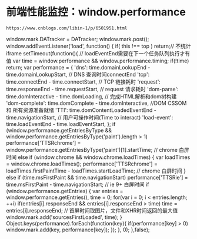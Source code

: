 # 前端性能监控：window.performance
	https://www.cnblogs.com/libin-1/p/6501951.html

window.mark.DATracker = DATracker;
window.mark.post();
window.addEventListener('load', function() {
if( this !== top ) return;// 不统计iframe
setTimeout(function(){ // loadEventEnd需要在下一个任务队列执行才有值
var time = window.performance && window.performance.timing;
if(!time) return;
var performance = {
'dns': time.domainLookupEnd - time.domainLookupStart, // DNS 查询时间connectEnd
'tcp': time.connectEnd - time.connectStart, // TCP 链接耗时
'request': time.responseEnd - time.requestStart, // request 请求耗时
'dom-parse': time.domInteractive - time.domLoading, // 完成HTML解析和dom树构建
'dom-complete': time.domComplete - time.domInteractive, //DOM CSSOM 和 所有资源准备就绪
'TTI': time.domContentLoadedEventEnd - time.navigationStart, // 用户可操作时间(Time to interact)
'load-event': time.loadEventEnd - time.loadEventStart,
};
if (window.performance.getEntriesByType && window.performance.getEntriesByType('paint').length > 1)
performance['TTSRchrome'] = window.performance.getEntriesByType('paint')[1].startTime; // chrome 白屏时间
else if (window.chrome && window.chrome.loadTimes) {
var loadTimes = window.chrome.loadTimes();
performance['TTSRchrome'] = loadTimes.firstPaintTime - loadTimes.startLoadTime; // chrome 白屏时间
} else if (time.msFirstPaint && time.navigationStart)
performance['TTSRie'] = time.msFirstPaint - time.navigationStart; // ie 9+ 白屏时间
if (window.performance.getEntries) {
var entries = window.performance.getEntries(), time = 0;
for(var i = 0; i < entries.length; ++i)
if(entries[i].responseEnd && entries[i].responseEnd > time) time = entries[i].responseEnd;
// 首屏时间取图片，文件和XHR时间返回的最大值
window.mark.add('sourcesFirstLoaded', time);
}
Object.keys(performance).forEach(function(key){
if(performance[key] > 0)
window.mark.add(key, performance[key]);
});
}, 0);
},false);